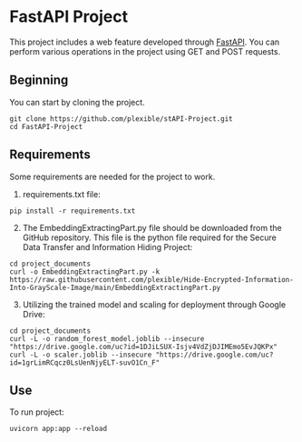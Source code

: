 # FastAPI Project

This project includes a web feature developed through [FastAPI](https://fastapi.tiangolo.com/). You can perform various operations in the project using GET and POST requests.

## Beginning
You can start by cloning the project.
```console
git clone https://github.com/plexible/stAPI-Project.git
cd FastAPI-Project
```

## Requirements
Some requirements are needed for the project to work.
1. requirements.txt file:
```console
pip install -r requirements.txt
```

2. The EmbeddingExtractingPart.py file should be downloaded from the GitHub repository. This file is the python file required for the Secure Data Transfer and Information Hiding Project:
```console
cd project_documents
curl -o EmbeddingExtractingPart.py -k https://raw.githubusercontent.com/plexible/Hide-Encrypted-Information-Into-GrayScale-Image/main/EmbeddingExtractingPart.py
```

3. Utilizing the trained model and scaling for deployment through Google Drive:
```console
cd project_documents
curl -L -o random_forest_model.joblib --insecure "https://drive.google.com/uc?id=1DJiLSUX-Isjv4VdZjDJIMEmo5EvJQKPx"
curl -L -o scaler.joblib --insecure "https://drive.google.com/uc?id=1grLimRCqcz0LsUenNjyELT-suvO1Cn_F"
```

## Use
To run project:
```console
uvicorn app:app --reload
```
